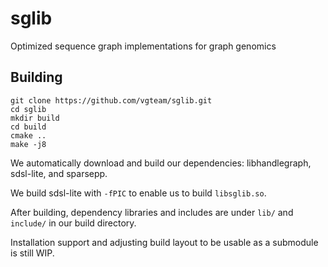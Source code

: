 # sglib
Optimized sequence graph implementations for graph genomics

## Building

```
git clone https://github.com/vgteam/sglib.git
cd sglib
mkdir build
cd build
cmake ..
make -j8
```

We automatically download and build our dependencies: libhandlegraph, sdsl-lite, and sparsepp.

We build sdsl-lite with `-fPIC` to enable us to build `libsglib.so`.

After building, dependency libraries and includes are under `lib/` and `include/` in our build directory.

Installation support and adjusting build layout to be usable as a submodule is still WIP.
